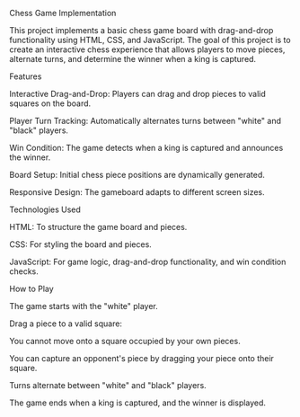 Chess Game Implementation

This project implements a basic chess game board with drag-and-drop functionality using HTML, CSS, and JavaScript. The goal of this project is to create an interactive chess experience that allows players to move pieces, alternate turns, and determine the winner when a king is captured.

Features

Interactive Drag-and-Drop: Players can drag and drop pieces to valid squares on the board.

Player Turn Tracking: Automatically alternates turns between "white" and "black" players.

Win Condition: The game detects when a king is captured and announces the winner.

Board Setup: Initial chess piece positions are dynamically generated.

Responsive Design: The gameboard adapts to different screen sizes.

Technologies Used

HTML: To structure the game board and pieces.

CSS: For styling the board and pieces.

JavaScript: For game logic, drag-and-drop functionality, and win condition checks.

How to Play

The game starts with the "white" player.

Drag a piece to a valid square:

You cannot move onto a square occupied by your own pieces.

You can capture an opponent's piece by dragging your piece onto their square.

Turns alternate between "white" and "black" players.

The game ends when a king is captured, and the winner is displayed.
